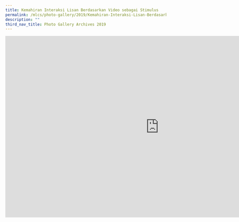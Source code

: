```yaml
---
title: Kemahiran Interaksi Lisan Berdasarkan Video sebagai Stimulus
permalink: /mlcs/photo-gallery/2019/Kemahiran-Interaksi-Lisan-Berdasarkan-Video-sebagai-Stimulus/
description: ""
third_nav_title: Photo Gallery Archives 2019
---
```

<iframe allowfullscreen="true" height="569" width="960" frameborder="0" src="https://docs.google.com/presentation/d/e/2PACX-1vRg-lDxTy0mxzwtcJmLAI5Q-giXY5IaCCumritycLJy1s-ArYFZr8WBD4PeLlyC00WM_MIPjD4-pgBZ/embed?start=false&amp;loop=false&amp;delayms=3000"></iframe>
